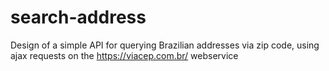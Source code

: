 # search-address
 Design of a simple API for querying Brazilian addresses via zip code, using ajax requests on the https://viacep.com.br/ webservice
